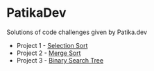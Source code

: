 # PatikaDev
Solutions of code challenges given by Patika.dev

- Project 1 - [Selection Sort](https://github.com/fcesur/PatikaDev/blob/main/VeriYapilariAlgoritmalar/SelectionSortQuestion.md)
- Project 2 - [Merge Sort](https://github.com/fcesur/PatikaDev/blob/main/VeriYapilariAlgoritmalar/MergeSortQuestion.md)
- Project 3 - [Binary Search Tree](https://github.com/fcesur/PatikaDev/blob/main/VeriYapilariAlgoritmalar/BinarySearchTreeQuestion.md)
